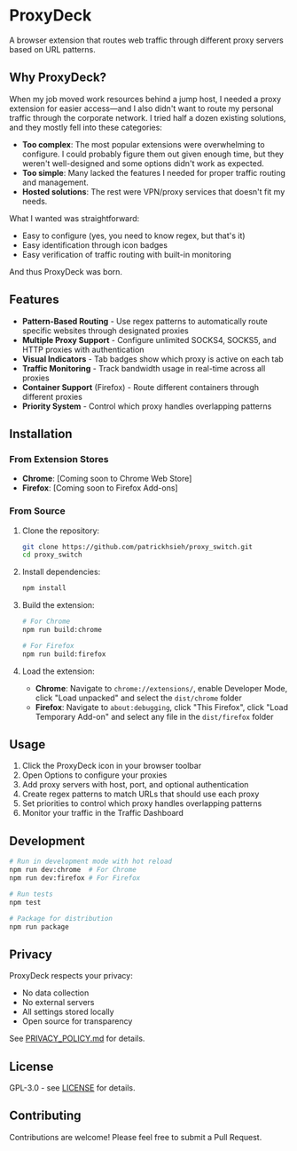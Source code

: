 # ProxyDeck

A browser extension that routes web traffic through different proxy servers based on URL patterns.

## Why ProxyDeck?

When my job moved work resources behind a jump host, I needed a proxy extension for easier access—and I also didn't want to route my personal traffic through the corporate network. I tried half a dozen existing solutions, and they mostly fell into these categories:

- **Too complex**: The most popular extensions were overwhelming to configure. I could probably figure them out given enough time, but they weren't well-designed and some options didn't work as expected.
- **Too simple**: Many lacked the features I needed for proper traffic routing and management.
- **Hosted solutions**: The rest were VPN/proxy services that doesn't fit my needs.

What I wanted was straightforward:
- Easy to configure (yes, you need to know regex, but that's it)
- Easy identification through icon badges
- Easy verification of traffic routing with built-in monitoring

And thus ProxyDeck was born.

## Features

- **Pattern-Based Routing** - Use regex patterns to automatically route specific websites through designated proxies
- **Multiple Proxy Support** - Configure unlimited SOCKS4, SOCKS5, and HTTP proxies with authentication
- **Visual Indicators** - Tab badges show which proxy is active on each tab
- **Traffic Monitoring** - Track bandwidth usage in real-time across all proxies
- **Container Support** (Firefox) - Route different containers through different proxies
- **Priority System** - Control which proxy handles overlapping patterns

## Installation

### From Extension Stores
- **Chrome**: [Coming soon to Chrome Web Store]
- **Firefox**: [Coming soon to Firefox Add-ons]

### From Source

1. Clone the repository:
   ```bash
   git clone https://github.com/patrickhsieh/proxy_switch.git
   cd proxy_switch
   ```

2. Install dependencies:
   ```bash
   npm install
   ```

3. Build the extension:
   ```bash
   # For Chrome
   npm run build:chrome

   # For Firefox
   npm run build:firefox
   ```

4. Load the extension:
   - **Chrome**: Navigate to `chrome://extensions/`, enable Developer Mode, click "Load unpacked" and select the `dist/chrome` folder
   - **Firefox**: Navigate to `about:debugging`, click "This Firefox", click "Load Temporary Add-on" and select any file in the `dist/firefox` folder

## Usage

1. Click the ProxyDeck icon in your browser toolbar
2. Open Options to configure your proxies
3. Add proxy servers with host, port, and optional authentication
4. Create regex patterns to match URLs that should use each proxy
5. Set priorities to control which proxy handles overlapping patterns
6. Monitor your traffic in the Traffic Dashboard

## Development

```bash
# Run in development mode with hot reload
npm run dev:chrome  # For Chrome
npm run dev:firefox # For Firefox

# Run tests
npm test

# Package for distribution
npm run package
```

## Privacy

ProxyDeck respects your privacy:
- No data collection
- No external servers
- All settings stored locally
- Open source for transparency

See [PRIVACY_POLICY.md](PRIVACY_POLICY.md) for details.

## License

GPL-3.0 - see [LICENSE](LICENSE) for details.

## Contributing

Contributions are welcome! Please feel free to submit a Pull Request.